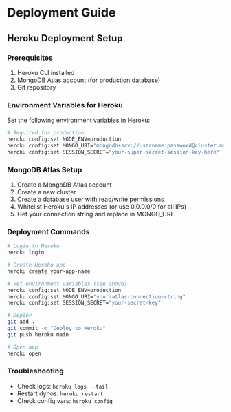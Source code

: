 # Deployment Guide

## Heroku Deployment Setup

### Prerequisites
1. Heroku CLI installed
2. MongoDB Atlas account (for production database)
3. Git repository

### Environment Variables for Heroku

Set the following environment variables in Heroku:

```bash
# Required for production
heroku config:set NODE_ENV=production
heroku config:set MONGO_URI="mongodb+srv://username:password@cluster.mongodb.net/movies-app?retryWrites=true&w=majority"
heroku config:set SESSION_SECRET="your-super-secret-session-key-here"
```

### MongoDB Atlas Setup

1. Create a MongoDB Atlas account
2. Create a new cluster
3. Create a database user with read/write permissions
4. Whitelist Heroku's IP addresses (or use 0.0.0.0/0 for all IPs)
5. Get your connection string and replace in MONGO_URI

### Deployment Commands

```bash
# Login to Heroku
heroku login

# Create Heroku app
heroku create your-app-name

# Set environment variables (see above)
heroku config:set NODE_ENV=production
heroku config:set MONGO_URI="your-atlas-connection-string"
heroku config:set SESSION_SECRET="your-secret-key"

# Deploy
git add .
git commit -m "Deploy to Heroku"
git push heroku main

# Open app
heroku open
```

### Troubleshooting

- Check logs: `heroku logs --tail`
- Restart dynos: `heroku restart`
- Check config vars: `heroku config`
